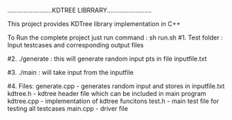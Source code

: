 .........................KDTREE LIBRRARY.........................

This project provides KDTree library implementation in C++

To Run the complete project just run command : sh run.sh
#1.
Test folder : Input testcases and corresponding output files

#2.
./generate <inputsize> : this will generate random input pts in file inputfile.txt

#3.
./main <inputfile>     : will take input from the inputfile

#4.
Files:
generate.cpp - generates random input and stores in inputfile.txt
kdtree.h - kdtree header file which can be included in main program
kdtree.cpp - implementation of kdtree funcitons
test.h - main test file for testing all testcases
main.cpp - driver file


